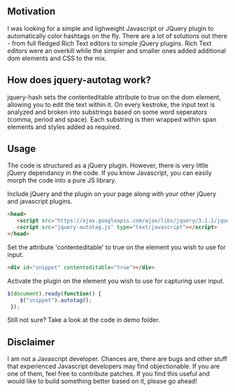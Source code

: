 ## Motivation
I was looking for a simple and lighweight Javascript or JQuery plugin to automatically color hashtags on the fly. There are a lot of solutions out there - from full fledged Rich Text editors to simple jQuery plugins. Rich Text editors were an overkill while the simpler and smaller ones added additional dom elements and CSS to the mix. 

## How does jquery-autotag work?
jquery-hash sets the contenteditable attribute to true on the dom element, allowing you to edit the text within it. On every kestroke, the input text is analyzed and broken into substrings based on some word seperators (comma, period and space). Each substring is then wrapped within span elements and styles added as required. 

## Usage
The code is structured as a jQuery plugin. However, there is very little jQuery dependancy in the code. If you know Javascript, you can easily morph the code into a pure JS library. 

Include jQuery and the plugin on your page along with your other jQuery and javascript plugins.

```html
<head>
   <script src="https://ajax.googleapis.com/ajax/libs/jquery/3.1.1/jquery.min.js"></script>
   <script src="jquery-autotag.js" type="text/javascript"></script> 
</head>
```

Set the attribute 'contenteditable' to true on the element you wish to use for input.

```html
<div id="snippet" contenteditable="true"></div>
```

Activate the plugin on the element you wish to use for capturing user input.

```javascript
$(document).ready(function() {
    $("snippet").autotag();
 });
```

Still not sure? Take a look at the code in demo folder.


## Disclaimer
I am not a Javascript developer. Chances are, there are bugs and other stuff that experienced Javascript developers may find objectionable. If you are one of them, feel free to contribute patches. If you find this useful and would like to build something better based on it, please go ahead!
